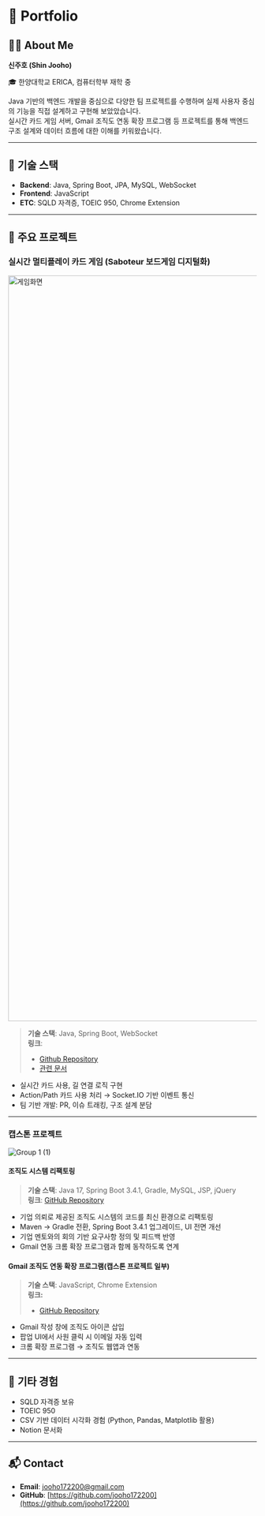 # 📁 Portfolio

## 🙋‍♂️ About Me

**신주호 (Shin Jooho)**  

🎓 한양대학교 ERICA, 컴퓨터학부 재학 중

Java 기반의 백엔드 개발을 중심으로 다양한 팀 프로젝트를 수행하며 실제 사용자 중심의 기능을 직접 설계하고 구현해 보았았습니다.  
실시간 카드 게임 서버, Gmail 조직도 연동 확장 프로그램 등 프로젝트를 통해 백엔드 구조 설계와 데이터 흐름에 대한 이해를 키워왔습니다.

---

## 🧰 기술 스택

- **Backend**: Java, Spring Boot, JPA, MySQL, WebSocket  
- **Frontend**: JavaScript  
- **ETC**: SQLD 자격증, TOEIC 950, Chrome Extension  

---

## 💼 주요 프로젝트

### 실시간 멀티플레이 카드 게임 (Saboteur 보드게임 디지털화)
<img width="1512" alt="게임화면" src="https://github.com/user-attachments/assets/11daa080-1190-4b19-a492-36d19c66f9cf" />

> **기술 스택**: Java, Spring Boot, WebSocket  
> **링크**: 
> - [Github Repository](https://github.com/Software-Engineering-GoldStone/Backend)
> - [관련 문서](https://www.notion.so/20e18b3a3fee80d98065fa0774099307)  

- 실시간 카드 사용, 길 연결 로직 구현  
- Action/Path 카드 사용 처리 → Socket.IO 기반 이벤트 통신  
- 팀 기반 개발: PR, 이슈 트래킹, 구조 설계 분담  

---

### 캡스톤 프로젝트
![Group 1 (1)](https://github.com/user-attachments/assets/7ac3e9eb-04ca-4cad-9c40-d5fd1bf83e99)

#### 조직도 시스템 리팩토링

> **기술 스택**: Java 17, Spring Boot 3.4.1, Gradle, MySQL, JSP, jQuery  
> **링크**: [GitHub Repository](https://github.com/jooho172200/new_orgtree)

- 기업 의뢰로 제공된 조직도 시스템의 코드를 최신 환경으로 리팩토링  
- Maven → Gradle 전환, Spring Boot 3.4.1 업그레이드, UI 전면 개선  
- 기업 멘토와의 회의 기반 요구사항 정의 및 피드백 반영  
- Gmail 연동 크롬 확장 프로그램과 함께 동작하도록 연계

#### Gmail 조직도 연동 확장 프로그램(캡스톤 프로젝트 일부)

> **기술 스택**: JavaScript, Chrome Extension <br>
> **링크:**
>- [GitHub Repository](https://github.com/jooho172200/orgtree_gmail_icon)

- Gmail 작성 창에 조직도 아이콘 삽입  
- 팝업 UI에서 사원 클릭 시 이메일 자동 입력
- 크롬 확장 프로그램 → 조직도 웹앱과 연동   
---

## 📝 기타 경험

- SQLD 자격증 보유  
- TOEIC 950  
- CSV 기반 데이터 시각화 경험 (Python, Pandas, Matplotlib 활용)
- Notion 문서화  

---

## 📬 Contact

- **Email**: jooho172200@gmail.com  
- **GitHub**: [https://github.com/jooho172200](https://github.com/jooho172200)
